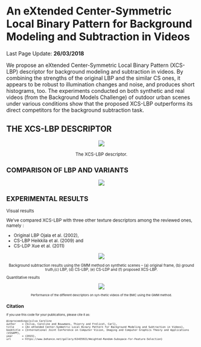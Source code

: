 # An eXtended Center-Symmetric Local Binary Pattern for Background Modeling and Subtraction in Videos

Last Page Update: **26/03/2018**


We propose an eXtended Center-Symmetric Local Binary Pattern (XCS-LBP) descriptor for background modeling and subtraction in videos. By combining the strengths of the original LBP and the similar CS ones, it appears to be robust to illumination changes and noise, and produces short histograms, too. The experiments conducted on both synthetic and real videos (from the Background Models Challenge) of outdoor urban scenes under various conditions show that the proposed XCS-LBP outperforms its direct competitors for the background subtraction task.

THE XCS-LBP DESCRIPTOR
---------------------------------------------------
<p align="center"><img src="https://raw.githubusercontent.com/carolinepacheco/XCS-LBP/master/docs/xcslbp.png" border="0" /></p>

<center> <small> The XCS-LBP descriptor. </center>

COMPARISON OF LBP AND VARIANTS
---------------------------------------------------
<p align="center"><img src="https://raw.githubusercontent.com/carolinepacheco/XCS-LBP/master/docs/table.png" border="0" /></p>


EXPERIMENTAL RESULTS
---------------------------------------------------

Visual results

We’ve compared XCS-LBP with three other texture descriptors among the reviewed ones, namely :
 
* Original LBP Ojala et al. (2002),
* CS-LBP Heikkila et al. (2009) and
* CS-LDP Xue et al. (2011)

<p align="center"><img src="https://raw.githubusercontent.com/carolinepacheco/XCS-LBP/master/docs/visualresults.png" border="0"/></p>
<center> <small>  Background subtraction results using the GMM method on synthetic scenes – (a) original frame, (b) ground truth,(c) LBP, (d) CS-LBP, (e) CS-LDP and (f) proposed XCS-LBP. </center>


Quantitative results

<p align="center"><img src="https://raw.githubusercontent.com/carolinepacheco/XCS-LBP/master/docs/result.png" border="0" /></p>
<center> <small>   Performance of the different descriptors on syn-thetic videos of the BMC using the GMM method.  </center>


Citation
--------
If you use this code for your publications, please cite it as:
```
@inproceedings{silva Caroline
author    = {Silva, Caroline and Bouwmans, Thierry and Frelicot, Carl},
title     = {An eXtended Center-Symmetric Local Binary Pattern for Background Modeling and Subtraction in Videos},
booktitle = {International Joint Conference on Computer Vision, Imaging and Computer Graphics Theory and Applications (VISAPP},
year      = {2015},
url       = https://www.behance.net/gallery/63435921/Weighted-Random-Subspace-for-Feature-Selection}
```